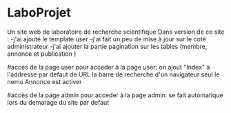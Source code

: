 # LaboProjet
Un site web de laboratoire de recherche scientifique 
Dans version de ce site :
-j'ai ajouté le template user 
-j'ai fait un peu de mise à jour sur le coté administrateur 
-j'ai ajouter la partie pagination  sur les tables (membre, annonce et publication )


#accès de la page user
pour acceder à la page user:
on ajout "Index" à l'addresse par defaut de URL la barre de recherche d'un navigateur 
seul le nemu Annonce est activer 


#accès de la page admin
pour acceder à la page admin:
se fait automatique lors du demarage du site par defaut
